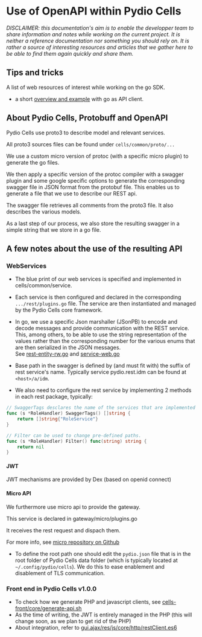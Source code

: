 # Use of OpenAPI within Pydio Cells

_DISCLAIMER: this documentation's aim is to enable the developper team to share information and notes while working on the current project. It is neither a reference documentation nor something you should rely on. It is rather a source of interesting resources and articles that we gather here to be able to find them again quickly and share them._

## Tips and tricks

A list of web resources of interest while working on the go SDK.

- a short [overview and example](https://medium.com/@marcus.olsson/writing-a-go-client-for-your-restful-api-c193a2f4998c) with go as API client.

## About Pydio Cells, Protobuff and OpenAPI

Pydio Cells use proto3 to describe model and relevant services.

All proto3 sources files can be found under `cells/common/proto/...`

We use a custom micro version of protoc (with a specific micro plugin) to generate the go files.

We then apply a specific version of the protoc compiler with a swagger plugin and some google specific options to generate the corresponding swagger file in JSON format from the protobuf file.
This enables us to generate a file that we use to describe our REST api.

The swagger file retrieves all comments from the proto3 file. It also describes the various models.

As a last step of our process, we also store the resulting swagger in a simple string that we store in a go file.

## A few notes about the use of the resulting API

### WebServices

- The blue print of our web services is specified and implemented in cells/common/service.
- Each service is then configured and declared in the corresponding `.../rest/plugins.go` file. The service are then instantiated and managed by the Pydio Cells core framework.
- In go, we use a specific Json marshaller (JSonPB) to encode and decode messages and provide communication with the REST service.  
    This, among others, to be able to use the string representation of the values rather than the corresponding number for the various enums that are then serialized in the JSON messages.  
    See [rest-entity-rw.go](https://github.com/pydio/cells/blob/master/common/service/rest-entity-rw.go) and [service-web.go](https://github.com/pydio/cells/blob/master/common/service/service-web.go) 

- Base path in the swagger is defined by (and must fit with) the suffix of rest service's name. Typically service pydio.rest.idm can be found at `<host>/a/idm`.
- We also need to configure the rest service by implementing 2 methods in each rest package, typically:

```go
// SwaggerTags desclares the name of the services that are implemented by this struct.
func (s *RoleHandler) SwaggerTags() []string {
    return []string{"RoleService"}
}

// Filter can be used to change pre-defined paths.
func (s *RoleHandler) Filter() func(string) string {
    return nil
}
```

#### JWT

JWT mechanisms are provided by Dex (based on openid connect) 

#### Micro API

We furthermore use micro api to provide the gateway.

This service is declared in gateway/micro/plugins.go

It receives the rest request and dispach them.

For more info, see [micro repository on Github](https://github.com/micro/micro)

- To define the root path one should edit the `pydio.json` file that is in the root folder of Pydio Cells data folder (which is typically located at `~/.config/pydio/cells`). We do this to ease enablement and disablement of TLS communication. 

### Front end in Pydio Cells v1.0.0

- To check how we generate PHP and javascript clients, see  [cells-front/core/generate-api.sh](https://github.com/pydio/cells-front/blob/master/core/generate-api.sh)
- As the time of writing, the JWT is entirely managed in the PHP (this will change soon, as we plan to get rid of the PHP)
- About integration, refer to [gui.ajax/res/js/core/http/restClient.es6](https://github.com/pydio/cells-front/blob/master/gui.ajax/res/js/core/http/restClient.es6)
